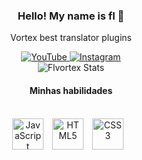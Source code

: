 <div align="center">
    <h3 id="animated-text">Hello! My name is fl 👋</h3>
    <p>Vortex best translator plugins</p>
    <a href="https://www.youtube.com/@oxycodxz">
        <img src="https://img.shields.io/badge/YouTube-FF0000?style=for-the-badge&logo=youtube&logoColor=white" alt="YouTube">
    </a>
    <a href="https://guns.lol/flvortex">
        <img src="https://img.shields.io/badge/Instagram-E4405F?style=for-the-badge&logo=instagram&logoColor=white" alt="Instagram">
    </a>
    <br>
    <img src="https://github-readme-stats.vercel.app/api?username=Flvortex&show_icons=true&theme=dracula" alt="Flvortex Stats">
</div>

<div align="center">
    <h4>Minhas habilidades</h4>
    <br>
    <img 
        alt="JavaScript" 
        title="JavaScript"
        width="50px" 
        style="padding-right: 10px;" 
        src="https://cdn.jsdelivr.net/gh/devicons/devicon@latest/icons/javascript/javascript-original.svg" 
    />
    <img 
        alt="HTML5" 
        title="HTML5"
        width="50px" 
        style="padding-right: 10px;" 
        src="https://camo.githubusercontent.com/6647554cf19482c32acc6a6a3b8bd68b845fafabd474595e7e92dead3075c3ea/68747470733a2f2f63646e2e6a7364656c6976722e6e65742f67682f64657669636f6e732f64657669636f6e2f69636f6e732f68746d6c352f68746d6c352d6f726967696e616c2e737667" 
    />
    <img 
        alt="CSS3" 
        title="CSS3"
        width="50px" 
        style="padding-right: 10px;" 
        src="https://cdn.jsdelivr.net/gh/devicons/devicon@latest/icons/css3/css3-original.svg" 
    />
</div>
